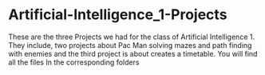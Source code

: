 # Artificial-Intelligence_1-Projects
These are the three Projects we had for the class of Artificial Intelligence 1. They include, two projects about Pac Man solving mazes and path finding with enemies and the third project is about creates a timetable. You will find all the files In the corresponding folders
